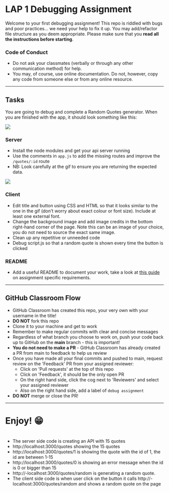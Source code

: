# LAP 1 Debugging Assignment

Welcome to your first debugging assignment!
This repo is riddled with bugs and poor practices... we need your help to fix it up.
You may add/refactor file structure as you deem appropriate.
Please make sure that you **read all the instructions before starting**.

### Code of Conduct

- Do not ask your classmates (verbally or through any other communication method) for help.
- You may, of course, use online documentation. Do not, however, copy any code from someone else or from any online resource.

---

## Tasks

You are going to debug and complete a Random Quotes generator. When you are finished with the app, it should look something like this:

![](__demos/assessment-1-giphy.gif)

### Server

- Install the node modules and get your api server running
- Use the comments in `app.js` to add the missing routes and improve the `/quotes/:id` route
- NB: Look carefully at the gif to ensure you are returning the expected data.

![](__demos/app-routes.gif)

### Client

- Edit title and button using CSS and HTML so that it looks similar to the one in the gif (don't worry about exact colour or font size). Include at least one external font.
- Change the background image and add image credits in the bottom right-hand corner of the page. Note this can be an image of your choice, you do not need to source the exact same image.
- Clean up any repetitive or unneeded code
- Debug script.js so that a random quote is shown every time the button is clicked

### README

- Add a useful README to document your work, take a look at [this guide](https://gist.github.com/getfutureproof-admin/dfe45adba508f931bf83d144cbbf6bbe) on assignment specific requirements.

---

## GitHub Classroom Flow

- GitHub Classroom has created this repo, your very own with your username in the title!
- **DO NOT** fork this repo
- Clone it to your machine and get to work
- Remember to make regular commits with clear and concise messages
- Regardless of what branch you choose to work on, push your code back up to GitHub on the **main** branch - this is important!
- **You do not need to make a PR** - GitHub Classroom has already created a PR from main to feedback to help us review
- Once you have made all your final commits and pushed to main, request review on the 'Feedback' PR from your assigned reviewer:
  - Click on 'Pull requests' at the top of this repo
  - Click on 'Feedback', it should be the only open PR
  - On the right hand side, click the cog next to 'Reviewers' and select your assigned reviewer
  - Also on the right hand side, add a label of `debug assignment`
- **DO NOT** merge or close the PR!

---

# Enjoy! 😁

#

- The server side code is creating an API with 15 quotes
- http://localhost:3000/quotes showing the 15 quotes
- http://localhost:3000/quotes/1 is showing the quote with the id of 1, the id are between 1-15
- http://localhost:3000/quotes/0 is showing an error message when the id is 0 or bigger than 15
- http://-localhost:3000/quotes/random is generating a random quote.
- The client side code is when user click on the button it calls http://-localhost:3000/quotes/random and shows a random quote on the page
